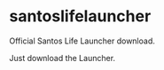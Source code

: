 santoslifelauncher
==================

Official Santos Life Launcher download.


Just download the Launcher.
